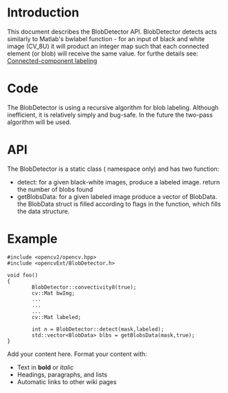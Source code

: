# Introduction #

This document describes the BlobDetector API.
BlobDetector detects acts similarly to Matlab's bwlabel function - for an input of black and white image (CV\_8U) it will product an integer map such that each connected element (or blob) will receive the same value. for furthe details see: [Connected-component labeling](http://en.wikipedia.org/wiki/Blob_extraction)

# Code #
The BlobDetector is using a recursive algorithm for blob labeling. Although inefficient, it is relatively simply and bug-safe. In the future the two-pass algorithm will be used.
# API #
The BlobDetector is a static class ( namespace only) and has two function:
  * detect: for a given black-white images, produce a labeled image. return the number of blobs found
  * getBlobsData: for a given labeled image produce a vector of BlobData. the BlobData struct is filled according to flags in the function, which fills the data structure.
# Example #


```
#include <opencv2/opencv.hpp>
#include <opencvExt/BlobDetector.h>

void foo()
{
        BlobDetector::convectivity8(true);
        cv::Mat bwImg;
        ...
        ...
        ...
        cv::Mat labeled;
        
        int n = BlobDetector::detect(mask,labeled);
        std::vector<BlobData> blbs = getBlobsData(mask,true);
}
```

Add your content here.  Format your content with:
  * Text in **bold** or _italic_
  * Headings, paragraphs, and lists
  * Automatic links to other wiki pages
